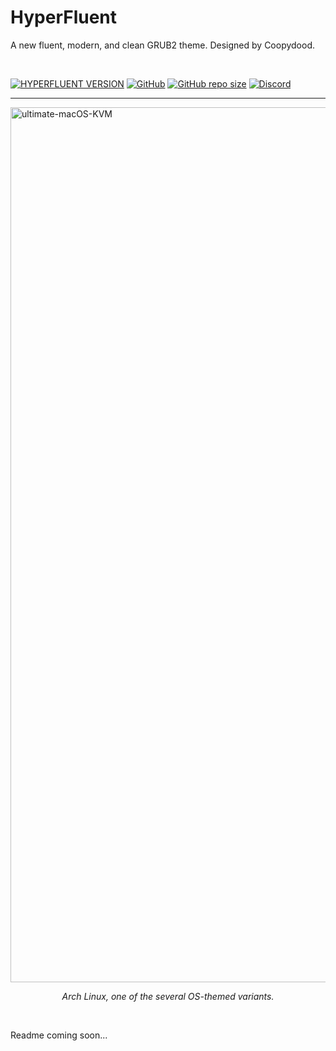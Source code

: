 # HyperFluent

A new fluent, modern, and clean GRUB2 theme. Designed by Coopydood.

<br>

[![HYPERFLUENT VERSION](https://img.shields.io/github/v/release/Coopydood/HyperFluent-GRUB-Theme?style=for-the-badge&color=1793D1&logo=github&logoColor=white&label=)](https://github.com/Coopydood/HyperFluent-GRUB-Theme/releases/latest) [![GitHub](https://img.shields.io/github/license/Coopydood/HyperFluent-GRUB-Theme?label=Licence&logo=unlicense&logoColor=white&style=for-the-badge)](https://github.com/Coopydood/HyperFluent-GRUB-Theme/blob/main/LICENSE) [![GitHub repo size](https://img.shields.io/github/repo-size/Coopydood/HyperFluent-GRUB-Theme?color=07b55b&label=Size&logo=envoy-proxy&logoColor=white&style=for-the-badge)](https://github.com/Coopydood/HyperFluent-GRUB-Theme) [![Discord](https://img.shields.io/discord/574943603466436628?color=7d86ff&label=Discord&logo=discord&logoColor=white&style=for-the-badge)](https://sl.coopydood.com/discord)

***


<img src="https://github.com/Coopydood/ultimate-macOS-KVM/assets/39441479/33c8ce96-132a-479b-9403-b15d377fbe40" alt="ultimate-macOS-KVM" width="1400"/>
<p align="center"><i>Arch Linux, one of the several OS-themed variants.</i></p>

<br>

Readme coming soon...